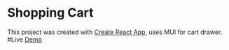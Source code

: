 # Shopping Cart

This project was created with [Create React App](https://github.com/facebook/create-react-app), uses MUI for cart drawer.
#Live [Demo](https://mikegecko.github.io/shopping-cart/)


